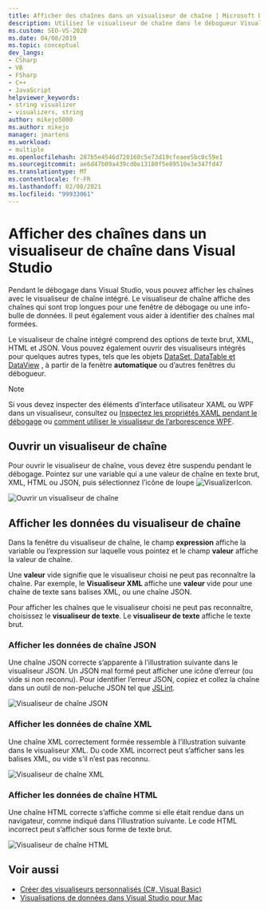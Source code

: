 ```yaml
---
title: Afficher des chaînes dans un visualiseur de chaîne | Microsoft Docs
description: Utilisez le visualiseur de chaîne dans le débogueur Visual Studio pour afficher les chaînes de texte, XML, HTML et JSON. Vous pouvez afficher d’autres types d’objets, notamment DataSet et DataTable.
ms.custom: SEO-VS-2020
ms.date: 04/08/2019
ms.topic: conceptual
dev_langs:
- CSharp
- VB
- FSharp
- C++
- JavaScript
helpviewer_keywords:
- string visualizer
- visualizers, string
author: mikejo5000
ms.author: mikejo
manager: jmartens
ms.workload:
- multiple
ms.openlocfilehash: 287b5e4546d720160c5e73d19cfeaee5bc0c59e1
ms.sourcegitcommit: ae6d47b09a439cd0e13180f5e89510e3e347fd47
ms.translationtype: MT
ms.contentlocale: fr-FR
ms.lasthandoff: 02/08/2021
ms.locfileid: "99933061"
---
```

# <a name="view-strings-in-a-string-visualizer-in-visual-studio"></a>Afficher des chaînes dans un visualiseur de chaîne dans Visual Studio

Pendant le débogage dans Visual Studio, vous pouvez afficher les chaînes avec le visualiseur de chaîne intégré. Le visualiseur de chaîne affiche des chaînes qui sont trop longues pour une fenêtre de débogage ou une info-bulle de données. Il peut également vous aider à identifier des chaînes mal formées.

Le visualiseur de chaîne intégré comprend des options de texte brut, XML, HTML et JSON. Vous pouvez également ouvrir des visualiseurs intégrés pour quelques autres types, tels que les objets [DataSet, DataTable et DataView](../debugger/dataset-visualizer-dialog-box.md) , à partir de la fenêtre **automatique** ou d’autres fenêtres du débogueur.

> [!NOTE]
> Si vous devez inspecter des éléments d’interface utilisateur XAML ou WPF dans un visualiseur, consultez ou [Inspectez les propriétés XAML pendant le débogage](../xaml-tools/inspect-xaml-properties-while-debugging.md) ou [comment utiliser le visualiseur de l’arborescence WPF](../debugger/how-to-use-the-wpf-tree-visualizer.md).

## <a name="open-a-string-visualizer"></a>Ouvrir un visualiseur de chaîne

Pour ouvrir le visualiseur de chaîne, vous devez être suspendu pendant le débogage. Pointez sur une variable qui a une valeur de chaîne en texte brut, XML, HTML ou JSON, puis sélectionnez l’icône de loupe ![VisualizerIcon](../debugger/media/dbg-tips-visualizer-icon.png "Icône de visualiseur").

![Ouvrir un visualiseur de chaîne](../debugger/media/dbg-tips-string-visualizers.png "Visualiseur de chaîne ouvert")

## <a name="view-string-visualizer-data"></a>Afficher les données du visualiseur de chaîne

Dans la fenêtre du visualiseur de chaîne, le champ **expression** affiche la variable ou l’expression sur laquelle vous pointez et le champ **valeur** affiche la valeur de chaîne.

Une **valeur** vide signifie que le visualiseur choisi ne peut pas reconnaître la chaîne. Par exemple, le **Visualiseur XML** affiche une **valeur** vide pour une chaîne de texte sans balises XML, ou une chaîne JSON.

Pour afficher les chaînes que le visualiseur choisi ne peut pas reconnaître, choisissez le **visualiseur de texte**. Le **visualiseur de texte** affiche le texte brut.

### <a name="view-json-string-data"></a>Afficher les données de chaîne JSON

Une chaîne JSON correcte s’apparente à l’illustration suivante dans le visualiseur JSON. Un JSON mal formé peut afficher une icône d’erreur (ou vide si non reconnu). Pour identifier l’erreur JSON, copiez et collez la chaîne dans un outil de non-peluche JSON tel que [JSLint](https://www.jslint.com/).

![Visualiseur de chaîne JSON](../debugger/media/dbg-tips-string-visualizer-json.png "Visualiseur de chaîne JSON")

### <a name="view-xml-string-data"></a>Afficher les données de chaîne XML

Une chaîne XML correctement formée ressemble à l’illustration suivante dans le visualiseur XML. Du code XML incorrect peut s’afficher sans les balises XML, ou vide s’il n’est pas reconnu.

![Visualiseur de chaîne XML](../debugger/media/dbg-string-visualizers-xml.png "Visualiseur de chaîne XML")

### <a name="view-html-string-data"></a>Afficher les données de chaîne HTML

Une chaîne HTML correcte s’affiche comme si elle était rendue dans un navigateur, comme indiqué dans l’illustration suivante. Le code HTML incorrect peut s’afficher sous forme de texte brut.

![Visualiseur de chaîne HTML](../debugger/media/dbg-string-visualizers-html.png "Visualiseur de chaîne HTML")

## <a name="see-also"></a>Voir aussi

- [Créer des visualiseurs personnalisés (C#, Visual Basic)](../debugger/create-custom-visualizers-of-data.md)
- [Visualisations de données dans Visual Studio pour Mac](/visualstudio/mac/data-visualizations)